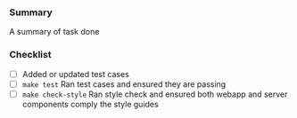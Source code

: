 ### Summary
A summary of task done

### Checklist
- [ ] Added or updated test cases
- [ ] `make test` Ran test cases and ensured they are passing
- [ ] `make check-style` Ran style check and ensured both webapp and server components comply the style guides
